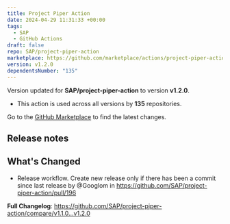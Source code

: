 ```yaml
---
title: Project Piper Action
date: 2024-04-29 11:31:33 +00:00
tags:
  - SAP
  - GitHub Actions
draft: false
repo: SAP/project-piper-action
marketplace: https://github.com/marketplace/actions/project-piper-action
version: v1.2.0
dependentsNumber: "135"
---
```



Version updated for **SAP/project-piper-action** to version **v1.2.0**.
- This action is used across all versions by **135** repositories.

Go to the [GitHub Marketplace](https://github.com/marketplace/actions/project-piper-action) to find the latest changes.

## Release notes

## What's Changed
* Release workflow. Create new release only if there has been a commit since last release by @Googlom in https://github.com/SAP/project-piper-action/pull/196


**Full Changelog**: https://github.com/SAP/project-piper-action/compare/v1.1.0...v1.2.0
